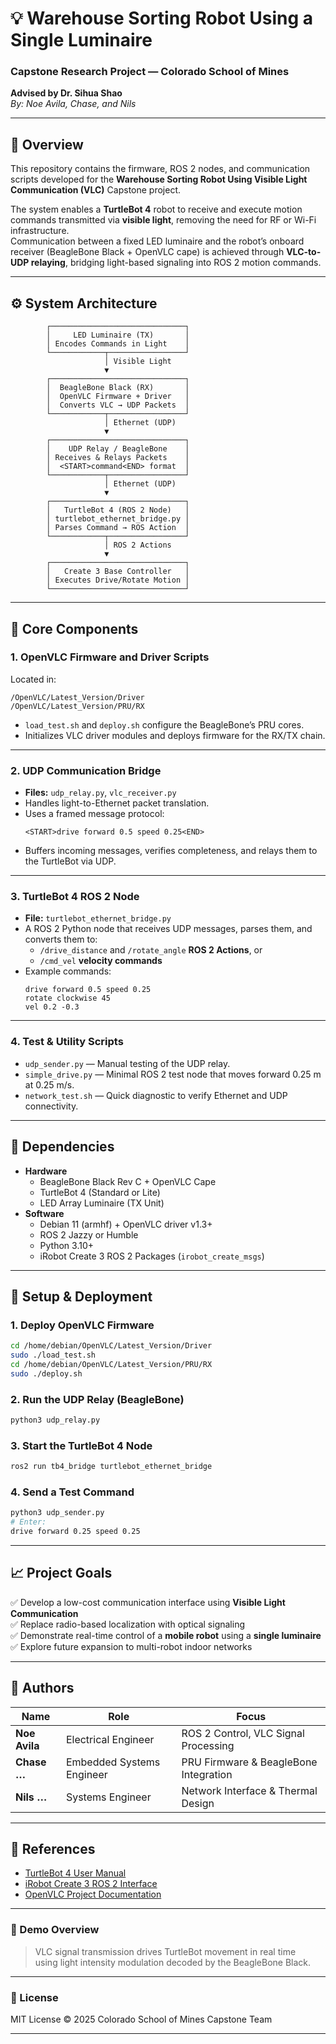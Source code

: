 # 💡 Warehouse Sorting Robot Using a Single Luminaire

### Capstone Research Project — Colorado School of Mines  
**Advised by Dr. Sihua Shao**  
*By: Noe Avila, Chase, and Nils*

---

## 🧠 Overview

This repository contains the firmware, ROS 2 nodes, and communication scripts developed for the **Warehouse Sorting Robot Using Visible Light Communication (VLC)** Capstone project.

The system enables a **TurtleBot 4** robot to receive and execute motion commands transmitted via **visible light**, removing the need for RF or Wi-Fi infrastructure.  
Communication between a fixed LED luminaire and the robot’s onboard receiver (BeagleBone Black + OpenVLC cape) is achieved through **VLC-to-UDP relaying**, bridging light-based signaling into ROS 2 motion commands.

---

## ⚙️ System Architecture

```
        ┌──────────────────────────────┐
        │     LED Luminaire (TX)       │
        │ Encodes Commands in Light    │
        └────────────┬─────────────────┘
                     │ Visible Light
                     ▼
        ┌──────────────────────────────┐
        │  BeagleBone Black (RX)       │
        │  OpenVLC Firmware + Driver   │
        │  Converts VLC → UDP Packets  │
        └────────────┬─────────────────┘
                     │ Ethernet (UDP)
                     ▼
        ┌──────────────────────────────┐
        │    UDP Relay / BeagleBone    │
        │ Receives & Relays Packets    │
        │  <START>command<END> format  │
        └────────────┬─────────────────┘
                     │ Ethernet (UDP)
                     ▼
        ┌──────────────────────────────┐
        │   TurtleBot 4 (ROS 2 Node)   │
        │ turtlebot_ethernet_bridge.py │
        │ Parses Command → ROS Action  │
        └────────────┬─────────────────┘
                     │ ROS 2 Actions
                     ▼
        ┌──────────────────────────────┐
        │   Create 3 Base Controller   │
        │ Executes Drive/Rotate Motion │
        └──────────────────────────────┘
```

---

## 🧩 Core Components

### 1. **OpenVLC Firmware and Driver Scripts**
Located in:
```
/OpenVLC/Latest_Version/Driver
/OpenVLC/Latest_Version/PRU/RX
```
- `load_test.sh` and `deploy.sh` configure the BeagleBone’s PRU cores.  
- Initializes VLC driver modules and deploys firmware for the RX/TX chain.

---

### 2. **UDP Communication Bridge**
- **Files:** `udp_relay.py`, `vlc_receiver.py`
- Handles light-to-Ethernet packet translation.
- Uses a framed message protocol:  
  ```
  <START>drive forward 0.5 speed 0.25<END>
  ```
- Buffers incoming messages, verifies completeness, and relays them to the TurtleBot via UDP.

---

### 3. **TurtleBot 4 ROS 2 Node**
- **File:** `turtlebot_ethernet_bridge.py`
- A ROS 2 Python node that receives UDP messages, parses them, and converts them to:
  - `/drive_distance` and `/rotate_angle` **ROS 2 Actions**, or  
  - `/cmd_vel` **velocity commands**
- Example commands:
  ```
  drive forward 0.5 speed 0.25
  rotate clockwise 45
  vel 0.2 -0.3
  ```

---

### 4. **Test & Utility Scripts**
- `udp_sender.py` — Manual testing of the UDP relay.  
- `simple_drive.py` — Minimal ROS 2 test node that moves forward 0.25 m at 0.25 m/s.  
- `network_test.sh` — Quick diagnostic to verify Ethernet and UDP connectivity.

---

## 🧰 Dependencies

- **Hardware**
  - BeagleBone Black Rev C + OpenVLC Cape  
  - TurtleBot 4 (Standard or Lite)  
  - LED Array Luminaire (TX Unit)
- **Software**
  - Debian 11 (armhf) + OpenVLC driver v1.3+  
  - ROS 2 Jazzy or Humble  
  - Python 3.10+  
  - iRobot Create 3 ROS 2 Packages (`irobot_create_msgs`)

---

## 🚀 Setup & Deployment

### 1. **Deploy OpenVLC Firmware**
```bash
cd /home/debian/OpenVLC/Latest_Version/Driver
sudo ./load_test.sh
cd /home/debian/OpenVLC/Latest_Version/PRU/RX
sudo ./deploy.sh
```

### 2. **Run the UDP Relay (BeagleBone)**
```bash
python3 udp_relay.py
```

### 3. **Start the TurtleBot 4 Node**
```bash
ros2 run tb4_bridge turtlebot_ethernet_bridge
```

### 4. **Send a Test Command**
```bash
python3 udp_sender.py
# Enter:
drive forward 0.25 speed 0.25
```

---

## 📈 Project Goals

✅ Develop a low-cost communication interface using **Visible Light Communication**  
✅ Replace radio-based localization with optical signaling  
✅ Demonstrate real-time control of a **mobile robot** using a **single luminaire**  
✅ Explore future expansion to multi-robot indoor networks

---

## 🧭 Authors

| Name | Role | Focus |
|------|------|--------|
| **Noe Avila** | Electrical Engineer | ROS 2 Control, VLC Signal Processing |
| **Chase …** | Embedded Systems Engineer | PRU Firmware & BeagleBone Integration |
| **Nils …** | Systems Engineer | Network Interface & Thermal Design |

---

## 🧠 References

- [TurtleBot 4 User Manual](https://turtlebot.github.io/turtlebot4-user-manual/)
- [iRobot Create 3 ROS 2 Interface](https://github.com/iRobotEducation/irobot_create_msgs)
- [OpenVLC Project Documentation](https://github.com/openvlc/openvlc)

---

### 📸 Demo Overview
> VLC signal transmission drives TurtleBot movement in real time  
> using light intensity modulation decoded by the BeagleBone Black.

---

### 🧾 License
MIT License © 2025 Colorado School of Mines Capstone Team

---
